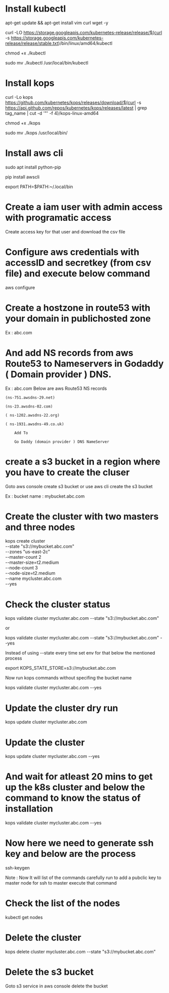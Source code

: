 # Install kubectl

apt-get update && apt-get install vim curl wget -y


curl -LO https://storage.googleapis.com/kubernetes-release/release/$(curl -s https://storage.googleapis.com/kubernetes-release/release/stable.txt)/bin/linux/amd64/kubectl

chmod +x ./kubectl

sudo mv ./kubectl /usr/local/bin/kubectl

# Install kops

curl -Lo kops https://github.com/kubernetes/kops/releases/download/$(curl -s https://api.github.com/repos/kubernetes/kops/releases/latest | grep tag_name | cut -d '"' -f 4)/kops-linux-amd64

chmod +x ./kops

sudo mv ./kops /usr/local/bin/

# Install aws cli

sudo apt install python-pip

pip install awscli

export PATH=$PATH:~/.local/bin

# Create a iam user with admin access with programatic access 

Create access key for that user and download the csv file 


# Configure aws credentials with accessID and secretkey (from csv file) and execute below command

aws configure


# Create a hostzone in route53 with your domain in publichosted zone

Ex : abc.com

# And add NS records from aws Route53 to Nameservers in Godaddy ( Domain provider ) DNS.

Ex : abc.com  Below are aws Route53 NS records

	(ns-751.awsdns-29.net)

	(ns-23.awsdns-02.com) 

	( ns-1202.awsdns-22.org)

	( ns-1931.awsdns-49.co.uk)
 
        Add To
     
        Go Daddy (domain provider ) DNS NameServer 

# create a s3 bucket in a region where you have to create the cluser

Goto aws console create s3 bucket or use aws cli create the s3 bucket

Ex : bucket name : mybucket.abc.com


# Create the cluster with two masters and three nodes


kops create cluster \
       --state "s3://mybucket.abc.com" \
       --zones "us-east-2c"  \
       --master-count 2 \
       --master-size=t2.medium \
       --node-count 3 \
       --node-size=t2.medium \
       --name mycluster.abc.com \
       --yes

# Check the cluster status


kops validate cluster mycluster.abc.com --state "s3://mybucket.abc.com" 	

or 

kops validate cluster mycluster.abc.com --state "s3://mybucket.abc.com" --yes


Instead of using --state every time  set env for that below the mentioned process



export KOPS_STATE_STORE=s3://mybucket.abc.com


Now run kops commands without specifing the bucket name


kops validate cluster mycluster.abc.com --yes


# Update the cluster dry run


kops update cluster mycluster.abc.com 


# Update the cluster

kops update cluster mycluster.abc.com  --yes

# And wait for atleast 20 mins to get up the k8s cluster and below the command to know the status of installation

kops validate cluster mycluster.abc.com --yes

# Now here we need to generate ssh key and below are the process

ssh-keygen




Note : Now It will list of the commands carefully run  to add a pubclic key to master node for ssh to master execute that command

# Check the list of the nodes

kubectl get nodes


# Delete the cluster

kops delete cluster mycluster.abc.com --state "s3://mybucket.abc.com"

# Delete the s3 bucket

Goto s3 service in aws console delete the bucket











	   

	   
